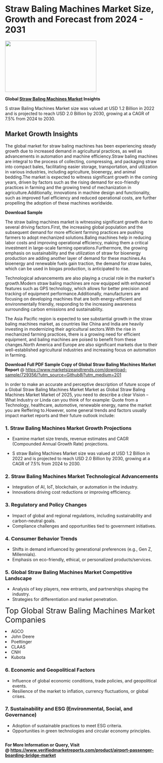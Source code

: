 <H1>Straw Baling Machines Market Size, Growth and Forecast from 2024 - 2031</H1><img class="aligncenter size-medium wp-image-584254" src="https://thirdeyenews.in/wp-content/uploads/2024/09/Global-Market-Research-300x168.jpeg" alt="" width="300" height="168" /><p><strong>Global&nbsp;<a href="https://www.marketsizeandtrends.com/download-sample/729356/?utm_source=Github8j?utm_medium=201">Straw Baling Machines Market</a> Insights</strong></p><p>S straw Baling Machines Market size was valued at USD 1.2 Billion in 2022 and is projected to reach USD 2.0 Billion by 2030, growing at a CAGR of 7.5% from 2024 to 2030.</p><p><h2>Market Growth Insights</h2> <p>The global market for straw baling machines has been experiencing steady growth due to increased demand in agricultural practices, as well as advancements in automation and machine efficiency.Straw baling machines are integral to the process of collecting, compressing, and packaging straw into compact bales, facilitating easier storage, transportation, and utilization in various industries, including agriculture, bioenergy, and animal bedding.The market is expected to witness significant growth in the coming years, driven by factors such as the rising demand for eco-friendly practices in farming and the growing trend of mechanization in agriculture.Additionally, innovations in machine design and functionality, such as improved fuel efficiency and reduced operational costs, are further propelling the adoption of these machines worldwide.</p> <p><strong>Download Sample</strong></p> <p>The straw baling machines market is witnessing significant growth due to several driving factors.First, the increasing global population and the subsequent demand for more efficient farming practices are pushing farmers to adopt mechanized solutions.Baling machines help in reducing labor costs and improving operational efficiency, making them a critical investment in large-scale farming operations.Furthermore, the growing emphasis on sustainability and the utilization of straw for bioenergy production are adding another layer of demand for these machines.As bioenergy and renewable fuels gain traction, the demand for straw bales, which can be used in biogas production, is anticipated to rise.</p> <p>Technological advancements are also playing a crucial role in the market's growth.Modern straw baling machines are now equipped with enhanced features such as GPS technology, which allows for better precision and tracking of equipment performance.Additionally, manufacturers are focusing on developing machines that are both energy-efficient and environmentally friendly, responding to the increasing awareness surrounding carbon emissions and sustainability.</p> <p>The Asia Pacific region is expected to see substantial growth in the straw baling machines market, as countries like China and India are heavily investing in modernizing their agricultural sectors.With the rise in mechanized farming practices, there is a growing need for efficient equipment, and baling machines are poised to benefit from these changes.North America and Europe are also significant markets due to their well-established agricultural industries and increasing focus on automation in farming.</p> <p><span class=""><strong>Download Full PDF Sample Copy of Global Straw Baling Machines Market Report</strong> @ <a href="https://www.marketsizeandtrends.com/download-sample/729356/?utm_source=Github8j?utm_medium=201" target="_blank">https://www.marketsizeandtrends.com/download-sample/729356/?utm_source=Github8j?utm_medium=201</a></span></p><p>In order to make an accurate and perceptive description of future scope of a Global&nbsp;Straw Baling Machines Market Market as Global&nbsp;Straw Baling Machines Market Market of 2025, you need to describe a clear Vision &ndash; What Industry or Linda can you think of for example: Quote from a Technology, healthcare, automotive, renewable energy, name the market you are Reffering to.However, some general trends and factors usually impact market reports and their future outlook include:</p><h3>1.&nbsp;<strong>Straw Baling Machines Market Growth Projections</strong></h3><ul><li>Examine market size trends, revenue estimates and CAGR (Compounded Annual Growth Rate) projections.</li><li><p>S straw Baling Machines Market size was valued at USD 1.2 Billion in 2022 and is projected to reach USD 2.0 Billion by 2030, growing at a CAGR of 7.5% from 2024 to 2030.</p></li></ul><h3>2.&nbsp;<strong>Straw Baling Machines Market Technological Advancements</strong></h3><ul><li>Integration of AI, IoT, blockchain, or automation in the industry.</li><li>Innovations driving cost reductions or improving efficiency.</li></ul><h3>3.&nbsp;<strong>Regulatory and Policy Changes</strong></h3><ul><li>Impact of global and regional regulations, including sustainability and carbon-neutral goals.</li><li>Compliance challenges and opportunities tied to government initiatives.</li></ul><h3>4.&nbsp;<strong>Consumer Behavior Trends</strong></h3><ul><li>Shifts in demand influenced by generational preferences (e.g., Gen Z, Millennials).</li><li>Emphasis on eco-friendly, ethical, or personalized products/services.</li></ul><h3>5.&nbsp;<strong>Global Straw Baling Machines Market Competitive Landscape</strong></h3><ul><li>Analysis of key players, new entrants, and partnerships shaping the industry.</li><li>Strategies for differentiation and market penetration.</li></ul><p data-pm-slice="1 1 []"><span style="color: inherit; font-family: inherit; font-size: 25px;">Top Global Straw Baling Machines Market Companies</span></p><div class="" data-test-id=""><p><li>AGCO</li><li> John Deere</li><li> Poettinger</li><li> CLAAS</li><li> CNH</li><li> Kubota</li></p></div><h3>6.&nbsp;<strong>Economic and Geopolitical Factors</strong></h3><ul><li>Influence of global economic conditions, trade policies, and geopolitical events.</li><li>Resilience of the market to inflation, currency fluctuations, or global crises.</li></ul><h3>7.&nbsp;<strong>Sustainability and ESG (Environmental, Social, and Governance)</strong></h3><ul><li>Adoption of sustainable practices to meet ESG criteria.</li><li>Opportunities in green technologies and circular economy principles.</li></ul><h2><strong style="font-size: 14px;">For More Information or Query, Visit @&nbsp;</strong><a style="background-color: #ffffff; font-size: 14px;" href="https://www.marketsizeandtrends.com/report/straw-baling-machines-market/" target="_blank">https://www.verifiedmarketreports.com/product/airport-passenger-boarding-bridge-market</a></h2>